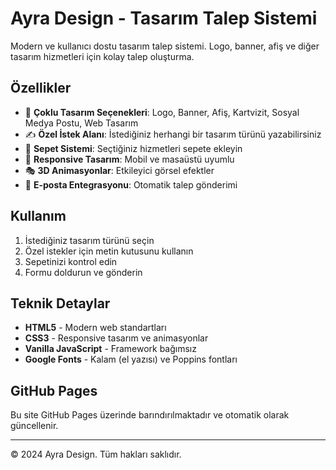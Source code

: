 # Ayra Design - Tasarım Talep Sistemi

Modern ve kullanıcı dostu tasarım talep sistemi. Logo, banner, afiş ve diğer tasarım hizmetleri için kolay talep oluşturma.

## Özellikler

- 🎨 **Çoklu Tasarım Seçenekleri**: Logo, Banner, Afiş, Kartvizit, Sosyal Medya Postu, Web Tasarım
- ✍️ **Özel İstek Alanı**: İstediğiniz herhangi bir tasarım türünü yazabilirsiniz
- 🛒 **Sepet Sistemi**: Seçtiğiniz hizmetleri sepete ekleyin
- 📱 **Responsive Tasarım**: Mobil ve masaüstü uyumlu
- 🎭 **3D Animasyonlar**: Etkileyici görsel efektler
- 📧 **E-posta Entegrasyonu**: Otomatik talep gönderimi

## Kullanım

1. İstediğiniz tasarım türünü seçin
2. Özel istekler için metin kutusunu kullanın
3. Sepetinizi kontrol edin
4. Formu doldurun ve gönderin

## Teknik Detaylar

- **HTML5** - Modern web standartları
- **CSS3** - Responsive tasarım ve animasyonlar
- **Vanilla JavaScript** - Framework bağımsız
- **Google Fonts** - Kalam (el yazısı) ve Poppins fontları

## GitHub Pages

Bu site GitHub Pages üzerinde barındırılmaktadır ve otomatik olarak güncellenir.

---
© 2024 Ayra Design. Tüm hakları saklıdır.
